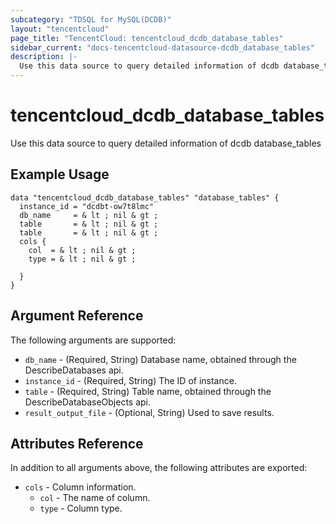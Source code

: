 ```yaml
---
subcategory: "TDSQL for MySQL(DCDB)"
layout: "tencentcloud"
page_title: "TencentCloud: tencentcloud_dcdb_database_tables"
sidebar_current: "docs-tencentcloud-datasource-dcdb_database_tables"
description: |-
  Use this data source to query detailed information of dcdb database_tables
---
```


# tencentcloud_dcdb_database_tables

Use this data source to query detailed information of dcdb database_tables

## Example Usage

```hcl
data "tencentcloud_dcdb_database_tables" "database_tables" {
  instance_id = "dcdbt-ow7t8lmc"
  db_name     = & lt ; nil & gt ;
  table       = & lt ; nil & gt ;
  table       = & lt ; nil & gt ;
  cols {
    col  = & lt ; nil & gt ;
    type = & lt ; nil & gt ;

  }
}
```

## Argument Reference

The following arguments are supported:

* `db_name` - (Required, String) Database name, obtained through the DescribeDatabases api.
* `instance_id` - (Required, String) The ID of instance.
* `table` - (Required, String) Table name, obtained through the DescribeDatabaseObjects api.
* `result_output_file` - (Optional, String) Used to save results.

## Attributes Reference

In addition to all arguments above, the following attributes are exported:

* `cols` - Column information.
  * `col` - The name of column.
  * `type` - Column type.



